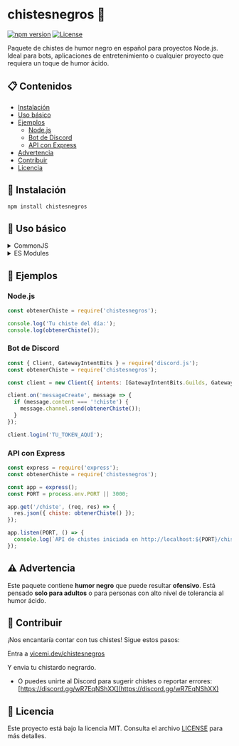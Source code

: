 # chistesnegros 🖤

[![npm version](https://img.shields.io/npm/v/chistesnegros.svg?style=flat-square)](https://www.npmjs.com/package/chistesnegros)
[![License](https://img.shields.io/npm/l/chistesnegros?style=flat-square)](https://github.com/tu-usuario/chistesnegros/blob/main/LICENSE)

Paquete de chistes de humor negro en español para proyectos Node.js. Ideal para bots, aplicaciones de entretenimiento o cualquier proyecto que requiera un toque de humor ácido.

## 📋 Contenidos

- [Instalación](#instalación)
- [Uso básico](#uso-básico)
- [Ejemplos](#ejemplos)
  - [Node.js](#nodejs)
  - [Bot de Discord](#bot-de-discord)
  - [API con Express](#api-con-express)
- [Advertencia](#advertencia)
- [Contribuir](#contribuir)
- [Licencia](#licencia)

## 🚀 Instalación

```bash
npm install chistesnegros
```

## 🔧 Uso básico

<details>
<summary>CommonJS</summary>

```js
const obtenerChiste = require('chistesnegros');
console.log(obtenerChiste());
```
</details>

<details>
<summary>ES Modules</summary>

```js
import obtenerChiste from 'chistesnegros';
console.log(obtenerChiste());
```
</details>

## 📂 Ejemplos

### Node.js

```js
const obtenerChiste = require('chistesnegros');

console.log('Tu chiste del día:');
console.log(obtenerChiste());
```

### Bot de Discord

```js
const { Client, GatewayIntentBits } = require('discord.js');
const obtenerChiste = require('chistesnegros');

const client = new Client({ intents: [GatewayIntentBits.Guilds, GatewayIntentBits.GuildMessages, GatewayIntentBits.MessageContent] });

client.on('messageCreate', message => {
  if (message.content === '!chiste') {
    message.channel.send(obtenerChiste());
  }
});

client.login('TU_TOKEN_AQUÍ');
```

### API con Express

```js
const express = require('express');
const obtenerChiste = require('chistesnegros');

const app = express();
const PORT = process.env.PORT || 3000;

app.get('/chiste', (req, res) => {
  res.json({ chiste: obtenerChiste() });
});

app.listen(PORT, () => {
  console.log(`API de chistes iniciada en http://localhost:${PORT}/chiste`);
});
```

## ⚠️ Advertencia

Este paquete contiene **humor negro** que puede resultar **ofensivo**. Está pensado **solo para adultos** o para personas con alto nivel de tolerancia al humor ácido.

## 🤝 Contribuir

¡Nos encantaría contar con tus chistes! Sigue estos pasos:

Entra a [vicemi.dev/chistesnegros](https://vicemi.dev/chistesnegros)

Y envia tu chistardo negrardo.

- O puedes unirte al Discord para sugerir chistes o reportar errores:  
  [https://discord.gg/wR7EqNShXX](https://discord.gg/wR7EqNShXX)

## 📄 Licencia

Este proyecto está bajo la licencia MIT. Consulta el archivo [LICENSE](LICENSE) para más detalles.

